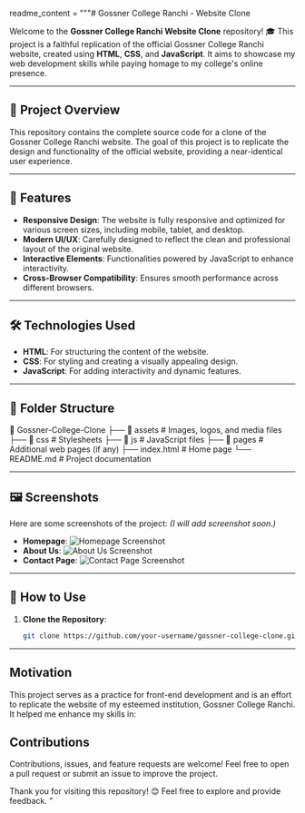 readme_content = """# Gossner College Ranchi - Website Clone

Welcome to the **Gossner College Ranchi Website Clone** repository! 🎓 This project is a faithful replication of the official Gossner College Ranchi website, created using **HTML**, **CSS**, and **JavaScript**. It aims to showcase my web development skills while paying homage to my college's online presence.

---

## 🚀 Project Overview

This repository contains the complete source code for a clone of the Gossner College Ranchi website. The goal of this project is to replicate the design and functionality of the official website, providing a near-identical user experience.

---

## 🌟 Features

- **Responsive Design**: The website is fully responsive and optimized for various screen sizes, including mobile, tablet, and desktop.
- **Modern UI/UX**: Carefully designed to reflect the clean and professional layout of the original website.
- **Interactive Elements**: Functionalities powered by JavaScript to enhance interactivity.
- **Cross-Browser Compatibility**: Ensures smooth performance across different browsers.

---

## 🛠️ Technologies Used

- **HTML**: For structuring the content of the website.
- **CSS**: For styling and creating a visually appealing design.
- **JavaScript**: For adding interactivity and dynamic features.

---

## 📂 Folder Structure

📁 Gossner-College-Clone ├── 📁 assets # Images, logos, and media files ├── 📁 css # Stylesheets ├── 📁 js # JavaScript files ├── 📁 pages # Additional web pages (if any) ├── index.html # Home page └── README.md # Project documentation


---

## 🖼️ Screenshots

Here are some screenshots of the project:
*(I will add screenshot soon.)*
- **Homepage**: ![Homepage Screenshot](#)
- **About Us**: ![About Us Screenshot](#)
- **Contact Page**: ![Contact Page Screenshot](#)

---

## 📖 How to Use

1. **Clone the Repository**:
   ```bash
   git clone https://github.com/your-username/gossner-college-clone.git
---

## Motivation
This project serves as a practice for front-end development and is an effort to replicate the website of my esteemed institution, Gossner College Ranchi. It helped me enhance my skills in:

## Contributions
Contributions, issues, and feature requests are welcome! Feel free to open a pull request or submit an issue to improve the project.


Thank you for visiting this repository! 😊 Feel free to explore and provide feedback. "

